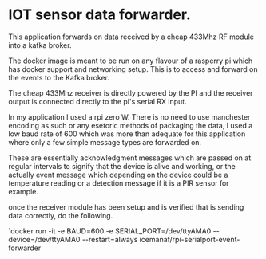 # IOT sensor data forwarder.

This application forwards on data received by a cheap 433Mhz RF module into a kafka broker.

The docker image is meant to be run on any flavour of a rasperry pi which has docker support and  networking setup. This is to access and forward on the events to the Kafka broker.

The cheap 433Mhz receiver is directly powered by the PI and the receiver output is connected directly to the pi's serial RX input.

In my application I used a rpi zero W. There is no need to use manchester encoding as such or any esetoric methods of packaging the data, I used a low baud rate of 600 which was more than adequate for this application where only a few simple message types are forwarded on.

These are essentially acknowledgment messages which are passed on at regular intervals to signify that the device is alive and working, or the actually event message which depending on the device could be a temperature reading or a detection message if it is a PIR sensor for example.

once the receiver module has been setup and is verified that is sending data correctly, do the following.

`docker run -it -e BAUD=600 -e SERIAL_PORT=/dev/ttyAMA0 --device=/dev/ttyAMA0 --restart=always icemanaf/rpi-serialport-event-forwarder